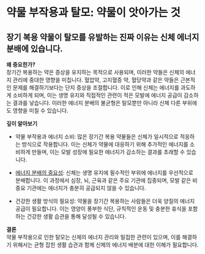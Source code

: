 # 약물 부작용과 탈모: 약물이 앗아가는 것

## 장기 복용 약물이 탈모를 유발하는 진짜 이유는 신체 에너지 분배에 있습니다.

**왜 중요한가?**  
장기간 복용하는 약은 증상을 유지하는 목적으로 사용되며, 이러한 약들은 신체의 에너지 관리에 중대한 영향을 미칩니다. 혈압약, 고지혈증 약, 혈당약과 같은 약들은 근본적인 문제를 해결하기보다는 단지 증상을 조절합니다. 이로 인해 신체는 에너지를 과도하게 소비하게 되며, 이는 생명 유지와 직접적인 관련이 적은 모발에 에너지 공급이 감소하는 결과를 낳습니다. 이러한 에너지 분배의 불균형은 탈모뿐만 아니라 신체 다른 부위에도 영향을 미칠 수 있습니다.  
  
**깊이 알아보기**  

 - 약물 부작용과 에너지 소비: 많은 장기간 복용 약물들은 신체가 일시적으로 적응하는 방식으로 작용합니다. 이는 신체가 약물에 대응하기 위해 추가적인 에너지를 소비하게 만들며, 이는 모발 성장에 필요한 에너지가 감소하는 결과를 초래할 수 있습니다.  
 
 - [에너지 분배의 중요성](/m03/m0305): 신체는 생명 유지에 필수적인 부위에 에너지를 우선적으로 분배합니다. 이 과정에서 심장, 뇌, 근육과 같은 주요 기관에 집중되며, 모발 같은 비중요 기관에는 에너지가 충분히 공급되지 않을 수 있습니다.  
 
 - 건강한 생활 방식의 필요성: 약물을 장기간 복용하는 사람들은 더욱 양질의 에너지 공급이 필요합니다. 이는 영양이 풍부한 식단, 규칙적인 운동 및 충분한 휴식을 포함하는 건강한 생활 습관을 통해 달성될 수 있습니다.  
  
**결론**    
약물 부작용으로 인한 탈모는 신체의 에너지 관리와 밀접한 관련이 있으며, 이를 해결하기 위해서는 균형 잡힌 생활 습관과 함께 신체의 에너지 배분에 대한 이해가 필요합니다.
<!--stackedit_data:
eyJoaXN0b3J5IjpbOTQzODg4MjQsLTIzMTc4NTE0Nl19
-->
